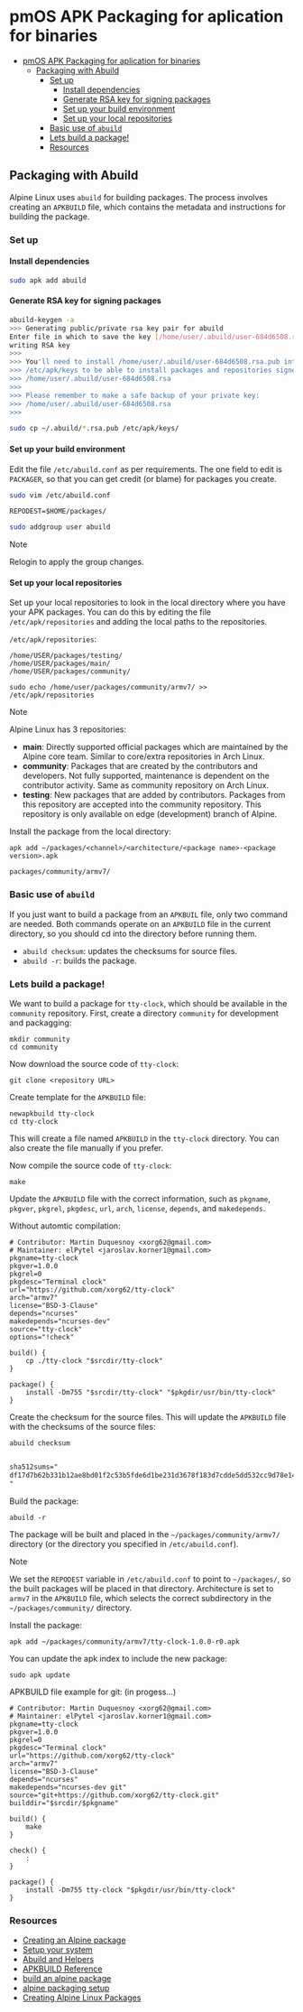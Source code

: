 # pmOS APK Packaging for aplication for binaries

- [pmOS APK Packaging for aplication for binaries](#pmos-apk-packaging-for-aplication-for-binaries)
  - [Packaging with Abuild](#packaging-with-abuild)
    - [Set up](#set-up)
      - [Install dependencies](#install-dependencies)
      - [Generate RSA key for signing packages](#generate-rsa-key-for-signing-packages)
      - [Set up your build environment](#set-up-your-build-environment)
      - [Set up your local repositories](#set-up-your-local-repositories)
    - [Basic use of `abuild`](#basic-use-of-abuild)
    - [Lets build a package!](#lets-build-a-package)
    - [Resources](#resources)

## Packaging with Abuild

Alpine Linux uses `abuild` for building packages. The process involves creating an `APKBUILD` file, which contains the metadata and instructions for building the package.

### Set up

#### Install dependencies

```sh
sudo apk add abuild
```

#### Generate RSA key for signing packages
```sh
abuild-keygen -a
>>> Generating public/private rsa key pair for abuild
Enter file in which to save the key [/home/user/.abuild/user-684d6508.rsa]:
writing RSA key
>>>
>>> You'll need to install /home/user/.abuild/user-684d6508.rsa.pub into
>>> /etc/apk/keys to be able to install packages and repositories signed with
>>> /home/user/.abuild/user-684d6508.rsa
>>>
>>> Please remember to make a safe backup of your private key:
>>> /home/user/.abuild/user-684d6508.rsa
>>>
```

```sh
sudo cp ~/.abuild/*.rsa.pub /etc/apk/keys/
```

#### Set up your build environment
Edit the file `/etc/abuild.conf` as per requirements. The one field to edit is `PACKAGER`, so that you can get credit (or blame) for packages you create.

```sh
sudo vim /etc/abuild.conf
```

`REPODEST=$HOME/packages/`

```sh
sudo addgroup user abuild
```

> [!note]
> Relogin to apply the group changes.

#### Set up your local repositories
Set up your local repositories to look in the local directory where you have your APK packages. You can do this by editing the file `/etc/apk/repositories` and adding the local paths to the repositories.

`/etc/apk/repositories`:
```
/home/USER/packages/testing/
/home/USER/packages/main/
/home/USER/packages/community/
```

```shell
sudo echo /home/user/packages/community/armv7/ >> /etc/apk/repositories
```

> [!note] 
> Alpine Linux has 3 repositories:

- **main**: Directly supported official packages which are maintained by the Alpine core team.
Similar to core/extra repositories in Arch Linux.
- **community**: Packages that are created by the contributors and developers. Not fully supported, maintenance is dependent on the contributor activity.
Same as community repository on Arch Linux.
- **testing**: New packages that are added by contributors. Packages from this repository are accepted into the community repository. This repository is only available on edge (development) branch of Alpine.

Install the package from the local directory:
```shell
apk add ~/packages/<channel>/<architecture/<package name>-<package version>.apk
```

`packages/community/armv7/`

### Basic use of `abuild`
If you just want to build a package from an `APKBUIL` file, only two command are needed. Both commands operate on an `APKBUILD` file in the current directory, so you should cd into the directory before running them.

- `abuild checksum`: updates the checksums for source files.
- `abuild -r`: builds the package.


### Lets build a package!
We want to build a package for `tty-clock`, which should be available in the `community` repository.
First, create a directory `community` for development and packagging:
```shell
mkdir community
cd community
```

Now download the source code of `tty-clock`:
```shell
git clone <repository URL>
```

Create template for the `APKBUILD` file:
```shell
newapkbuild tty-clock
cd tty-clock
```

This will create a file named `APKBUILD` in the `tty-clock` directory. You can also create the file manually if you prefer.

Now compile the source code of `tty-clock`:
```shell
make
```

Update the `APKBUILD` file with the correct information, such as `pkgname`, `pkgver`, `pkgrel`, `pkgdesc`, `url`, `arch`, `license`, `depends`, and `makedepends`.

Without automtic compilation:
```shell
# Contributor: Martin Duquesnoy <xorg62@gmail.com>
# Maintainer: elPytel <jaroslav.korner1@gmail.com>
pkgname=tty-clock
pkgver=1.0.0
pkgrel=0
pkgdesc="Terminal clock"
url="https://github.com/xorg62/tty-clock"
arch="armv7"
license="BSD-3-Clause"
depends="ncurses"
makedepends="ncurses-dev"
source="tty-clock"
options="!check"

build() {
    cp ./tty-clock "$srcdir/tty-clock"
}

package() {
    install -Dm755 "$srcdir/tty-clock" "$pkgdir/usr/bin/tty-clock"
}
```

Create the checksum for the source files. This will update the `APKBUILD` file with the checksums of the source files:
```shell
abuild checksum
```

```txt

sha512sums="
df17d7b62b331b12ae8bd01f2c53b5fde6d1be231d3678f183d7cdde5dd532cc9d78e14cd6d1bb3f12daa4099cecab1a40b668c413d81953c034dd9f7a25d20e  tty-clock
"
```

Build the package:
```shell
abuild -r
```

The package will be built and placed in the `~/packages/community/armv7/` directory (or the directory you specified in `/etc/abuild.conf`).

> [!note]
> We set the `REPODEST` variable in `/etc/abuild.conf` to point to `~/packages/`, so the built packages will be placed in that directory.
> Architecture is set to `armv7` in the `APKBUILD` file, which selects the correct subdirectory in the `~/packages/community/` directory.

Install the package:
```shell
apk add ~/packages/community/armv7/tty-clock-1.0.0-r0.apk
```

You can update the apk index to include the new package:
```shell
sudo apk update
```

APKBUILD file example for git: (in progess...)
```shell
# Contributor: Martin Duquesnoy <xorg62@gmail.com>
# Maintainer: elPytel <jaroslav.korner1@gmail.com>
pkgname=tty-clock
pkgver=1.0.0
pkgrel=0
pkgdesc="Terminal clock"
url="https://github.com/xorg62/tty-clock"
arch="armv7"
license="BSD-3-Clause"
depends="ncurses"
makedepends="ncurses-dev git"
source="git+https://github.com/xorg62/tty-clock.git"
builddir="$srcdir/$pkgname"

build() {
    make
}

check() {
    :
}

package() {
    install -Dm755 tty-clock "$pkgdir/usr/bin/tty-clock"
}
```



### Resources
- [Creating an Alpine package](https://wiki.alpinelinux.org/wiki/Creating_an_Alpine_package#)
- [Setup your system](https://wiki.alpinelinux.org/wiki/Include:Setup_your_system_and_account_for_building_packages)
- [Abuild and Helpers](https://wiki.alpinelinux.org/wiki/Abuild_and_Helpers)
- [APKBUILD Reference](https://wiki.alpinelinux.org/wiki/APKBUILD_Reference)
- [build an alpine package](https://www.matthewparris.org/build-an-alpine-package/)
- [alpine packaging setup](https://blog.orhun.dev/alpine-packaging-setup/)
- [Creating Alpine Linux Packages](https://gist.github.com/XtendedGreg/ebd54547a28178b443aa521fed571397)
